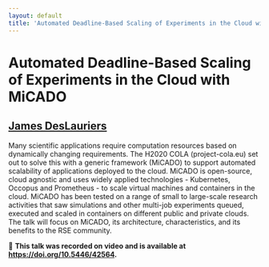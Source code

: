 ```yaml
---
layout: default
title: 'Automated Deadline-Based Scaling of Experiments in the Cloud with MiCADO'
---
```


# Automated Deadline-Based Scaling of Experiments in the Cloud with MiCADO

## [James DesLauriers](../../speaker/AAFPQ8/)

Many scientific applications require computation resources based on dynamically changing requirements. The H2020 COLA (project-cola.eu) set out to solve this with a generic framework (MiCADO) to support automated scalability of applications deployed to the cloud. MiCADO is open-source, cloud agnostic and uses widely applied technologies - Kubernetes, Occopus and Prometheus - to scale virtual machines and containers in the cloud. MiCADO has been tested on a range of small to large-scale research activities that saw simulations and other multi-job experiments queued, executed and scaled in containers on different public and private clouds. The talk will focus on MiCADO, its architecture, characteristics, and its benefits to the RSE community.

🎥 **This talk was recorded on video and is available at <https://doi.org/10.5446/42564>.**